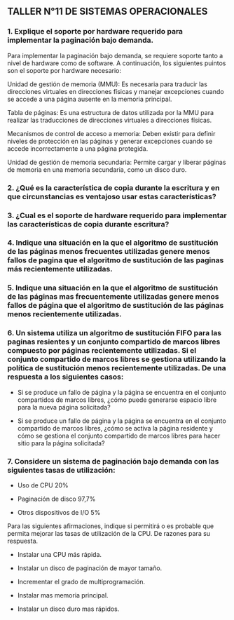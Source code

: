 ## TALLER N°11 DE SISTEMAS OPERACIONALES


### 1. Explique el soporte por hardware requerido para implementar la paginación bajo demanda.

Para implementar la paginación bajo demanda, se requiere soporte tanto a nivel de hardware como de software. A continuación, los siguientes puintos son el soporte por hardware necesario:

Unidad de gestión de memoria (MMU): Es necesaria para traducir las direcciones virtuales en direcciones físicas y manejar excepciones cuando se accede a una página ausente en la memoria principal.

Tabla de páginas: Es una estructura de datos utilizada por la MMU para realizar las traducciones de direcciones virtuales a direcciones físicas.

Mecanismos de control de acceso a memoria: Deben existir para definir niveles de protección en las páginas y generar excepciones cuando se accede incorrectamente a una página protegida.

Unidad de gestión de memoria secundaria: Permite cargar y liberar páginas de memoria en una memoria secundaria, como un disco duro.

### 2. ¿Qué es la característica de copia durante la escritura y en que circunstancias es ventajoso usar estas características?


### 3. ¿Cual es el soporte de hardware requerido para implementar las características de copia durante escritura?



### 4. Indique una situación en la que el algoritmo de sustitución de las páginas menos frecuentes utilizadas genere menos fallos de pagina que el algoritmo de sustitución de las paginas más recientemente utilizadas.



### 5. Indique una situación en la que el algoritmo de sustitución de las páginas mas frecuentemente utilizadas genere menos fallos de página que el algoritmo de sustitución de las páginas menos recientemente utilizadas.



### 6. Un sistema utiliza un algoritmo de sustitución FIFO para las paginas resientes y un conjunto compartido de marcos libres compuesto por páginas recientemente utilizadas. Si el conjunto compartido de marcos libres se gestiona utilizando la política de sustitución menos recientemente utilizadas. De una respuesta a los siguientes casos:

*  Si se produce un fallo de página y la página se encuentra en el conjunto compartidos de 
marcos libres, ¿cómo puede generarse espacio libre para la nueva página solicitada?

* Si se produce un fallo de página y la página se encuentra en el conjunto compartido de 
marcos libres, ¿cómo se activa la página residente y cómo se gestiona el conjunto 
compartido de marcos libres para hacer sitio para la página solicitada?




### 7. Considere un sistema de paginación bajo demanda con las siguientes tasas de utilización:

* Uso de CPU 20%


* Paginación de disco 97,7%


* Otros dispositivos de I/O 5%

Para las siguientes afirmaciones, indique si permitirá o es probable que permita mejorar las 
tasas de utilización de la CPU. De razones para su respuesta.


* Instalar una CPU más rápida.

* Instalar un disco de paginación de mayor tamaño.

* Incrementar el grado de multiprogramación.

* Instalar mas memoria principal.

* Instalar un disco duro mas rápidos.
